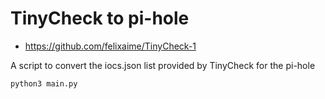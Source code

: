 # TinyCheck to pi-hole

- https://github.com/felixaime/TinyCheck-1

A script to convert the iocs.json list provided by TinyCheck for the pi-hole

```
python3 main.py
```
